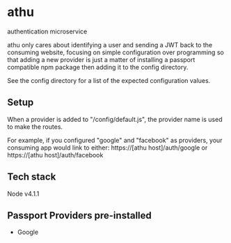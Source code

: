 # athu
authentication microservice

athu only cares about identifying a user and sending a JWT back to the consuming website, focusing on simple configuration over programming so that adding a new provider is just a matter of
installing a passport compatible npm package then adding it to the config directory.

See the config directory for a list of the expected configuration values.

## Setup
When a provider is added to "/config/default.js", the provider name is used to make the routes.

For example, if you configured "google" and "facebook" as providers, your consuming app would link to either:
https://[athu host]/auth/google
or
https://[athu host]/auth/facebook

## Tech stack
Node v4.1.1

## Passport Providers pre-installed

* Google
